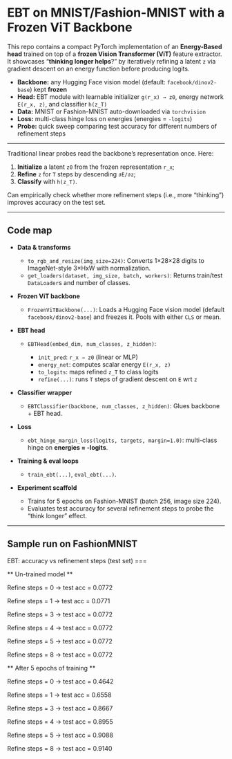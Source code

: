 # EBT on MNIST/Fashion-MNIST with a Frozen ViT Backbone

This repo contains a compact PyTorch implementation of an **Energy-Based head** trained on top of a **frozen Vision Transformer (ViT)** feature extractor. It showcases “**thinking longer helps**?” by iteratively refining a latent `z` via gradient descent on an energy function before producing logits.

* **Backbone:** any Hugging Face vision model (default: `facebook/dinov2-base`) kept **frozen**
* **Head:** EBT module with learnable initializer `g(r_x) → z0`, energy network `E(r_x, z)`, and classifier `h(z_T)`
* **Data:** MNIST or Fashion-MNIST auto-downloaded via `torchvision`
* **Loss:** multi-class hinge loss on energies (energies = `-logits`)
* **Probe:** quick sweep comparing test accuracy for different numbers of refinement steps

---

Traditional linear probes read the backbone’s representation once. Here:

1. **Initialize** a latent `z0` from the frozen representation `r_x`;
2. **Refine** `z` for `T` steps by descending `∂E/∂z`;
3. **Classify** with `h(z_T)`.

Can empirically check whether more refinement steps (i.e., more “thinking”) improves accuracy on the test set.

---

## Code map

* **Data & transforms**

  * `to_rgb_and_resize(img_size=224)`: Converts 1×28×28 digits to ImageNet-style 3×HxW with normalization.
  * `get_loaders(dataset, img_size, batch, workers)`: Returns train/test `DataLoader`s and number of classes.

* **Frozen ViT backbone**

  * `FrozenViTBackbone(...)`: Loads a Hugging Face vision model (default `facebook/dinov2-base`) and freezes it. Pools with either `CLS` or mean.

* **EBT head**

  * `EBTHead(embed_dim, num_classes, z_hidden)`:

    * `init_pred`: `r_x → z0` (linear or MLP)
    * `energy_net`: computes scalar energy `E(r_x, z)`
    * `to_logits`: maps refined `z_T` to class logits
    * `refine(...)`: runs `T` steps of gradient descent on `E` wrt `z`

* **Classifier wrapper**

  * `EBTClassifier(backbone, num_classes, z_hidden)`: Glues backbone + EBT head.

* **Loss**

  * `ebt_hinge_margin_loss(logits, targets, margin=1.0)`: multi-class hinge on **energies = -logits**.

* **Training & eval loops**

  * `train_ebt(...)`, `eval_ebt(...)`.

* **Experiment scaffold**

  * Trains for 5 epochs on Fashion-MNIST (batch 256, image size 224).
  * Evaluates test accuracy for several refinement steps to probe the “think longer” effect.

---

## Sample run on FashionMNIST 

EBT: accuracy vs refinement steps (test set) ===

** Un-trained model **

Refine steps =  0 -> test acc = 0.0772

Refine steps =  1 -> test acc = 0.0771

Refine steps =  3 -> test acc = 0.0772

Refine steps =  4 -> test acc = 0.0772

Refine steps =  5 -> test acc = 0.0772

Refine steps =  8 -> test acc = 0.0772

** After 5 epochs of training **

Refine steps =  0 -> test acc = 0.4642

Refine steps =  1 -> test acc = 0.6558

Refine steps =  3 -> test acc = 0.8667

Refine steps =  4 -> test acc = 0.8955

Refine steps =  5 -> test acc = 0.9088

Refine steps =  8 -> test acc = 0.9140

